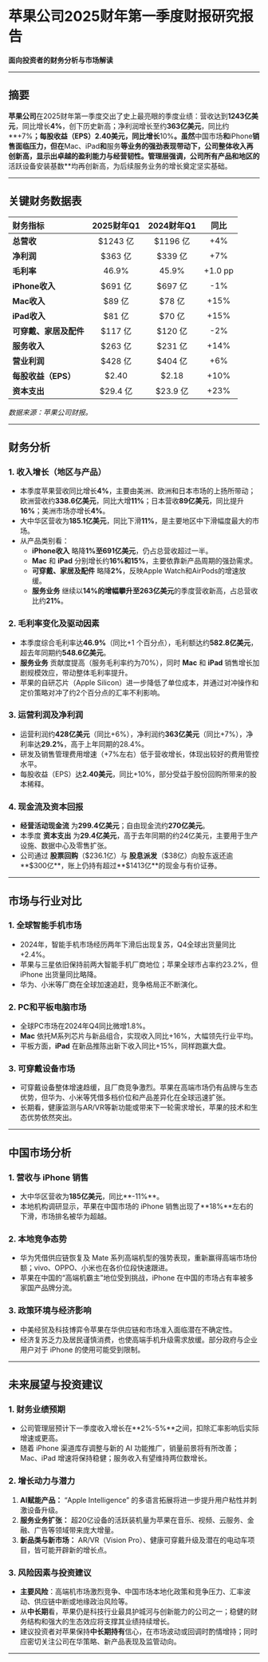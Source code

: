 # 苹果公司2025财年第一季度财报研究报告
**面向投资者的财务分析与市场解读**

---

## 摘要
**苹果公司**在2025财年第一季度交出了史上最亮眼的季度业绩：营收达到**1243亿美元**，同比增长**4%**，创下历史新高；净利润增长至约**363亿美元**，同比约**+7%**；每股收益（EPS）**2.40美元**，同比增长**10%**。虽然**中国市场**和**iPhone**销售面临压力，但在**Mac、iPad**和**服务**等业务的强劲表现带动下，公司整体收入再创新高，显示出卓越的盈利能力与经营韧性。管理层强调，公司所有产品和地区的**活跃设备安装基数**均再创新高，为后续服务业务的增长奠定坚实基础。

---

## 关键财务数据表

| **财务指标**          | **2025财年Q1** | **2024财年Q1** | **同比**  |
|:---------------------|:-------------:|:-------------:|:--------:|
| **总营收**           | \$1243 亿     | \$1196 亿     | +4%      |
| **净利润**           | \$363 亿      | \$339 亿      | +7%      |
| **毛利率**           | 46.9%         | 45.9%         | +1.0 pp  |
| **iPhone收入**       | \$691 亿      | \$697 亿      | -1%      |
| **Mac收入**          | \$89 亿       | \$78 亿       | +15%     |
| **iPad收入**         | \$81 亿       | \$70 亿       | +15%     |
| **可穿戴、家居及配件** | \$117 亿      | \$120 亿      | -2%      |
| **服务收入**         | \$263 亿      | \$231 亿      | +14%     |
| **营业利润**         | \$428 亿      | \$404 亿      | +6%      |
| **每股收益（EPS）**   | \$2.40        | \$2.18        | +10%     |
| **资本支出**         | \$29.4 亿     | \$23.9 亿     | +23%     |

*数据来源：苹果公司财报。*

---

## 财务分析

### 1. 收入增长（地区与产品）
- 本季度苹果营收同比增长**4%**，主要由美洲、欧洲和日本市场的上扬所带动；欧洲营收约**338.6亿美元**，同比大增**11%**；日本营收**89亿美元**，同比提升**16%**；美洲市场亦增长**4%**。
- 大中华区营收为**185.1亿美元**，同比下滑**11%**，是主要地区中下滑幅度最大的市场。
- 从产品类别看：
  - **iPhone收入** 略降**1%**至**691亿美元**，仍占总营收超过一半。
  - **Mac** 和 **iPad** 分别增长约**16%**和**15%**，主要依靠新产品周期的强劲需求。
  - **可穿戴、家居及配件** 略降**2%**，反映Apple Watch和AirPods的增速放缓。
  - **服务业务** 继续以**14%**的增幅攀升至**263亿美元**的季度营收新高，占总营收比约**21%**。

### 2. 毛利率变化及驱动因素
- 本季度综合毛利率达**46.9%**（同比+1 个百分点），毛利额达约**582.8亿美元**，超去年同期约**548.6亿美元**。
- **服务业务** 贡献度提高（服务毛利率约为70%），同时 **Mac** 和 **iPad** 销售增长加剧规模效应，带动整体毛利率提升。
- 苹果的自研芯片（Apple Silicon）进一步降低了单位成本，并通过对冲操作和定价策略对冲了约2个百分点的汇率不利影响。

### 3. 运营利润及净利润
- 运营利润约**428亿美元**（同比+6%），净利润约**363亿美元**（同比+7%），净利率达**29.2%**，高于上年同期的28.4%。
- 研发及销售管理费用增速（+7%左右）低于营收增长，体现出较好的费用管控水平。
- 每股收益（EPS）达**2.40美元**，同比+10%，部分受益于股份回购所带来的股本稀释。

### 4. 现金流及资本回报
- **经营活动现金流** 为**299.4亿美元**；自由现金流约**270亿美元**。
- 本季度 **资本支出** 为**29.4亿美元**，高于去年同期的约24亿美元，主要用于生产设施、数据中心及零售扩张。
- 公司通过 **股票回购**（\$236.1亿）与 **股息派发**（\$38亿）向股东返还逾**\$300亿**，账上仍持有超过**\$1413亿**的现金与有价证券。

---

## 市场与行业对比

### 1. 全球智能手机市场
- 2024年，智能手机市场经历两年下滑后出现复苏，Q4全球出货量同比+2.4%。
- 苹果与三星依旧保持前两大智能手机厂商地位；苹果全球市占率约23.2%，但 iPhone 出货量同比略降。
- 华为、小米等厂商在全球加速追赶，竞争格局正不断演化。

### 2. PC和平板电脑市场
- 全球PC市场在2024年Q4同比微增1.8%。
- **Mac** 依托M系列芯片与新品组合，实现收入同比+16%，大幅领先行业平均。
- 平板方面，**iPad** 在新品推陈出新下收入同比+15%，同样跑赢大盘。

### 3. 可穿戴设备市场
- 可穿戴设备整体增速趋缓，且厂商竞争激烈。苹果在高端市场仍有品牌与生态优势，但华为、小米等凭借多档价位和产品差异化在全球迅速扩张。
- 长期看，健康监测与AR/VR等新功能或带来下一轮需求增长，苹果的技术和生态优势依然突出。

---

## 中国市场分析

### 1. 营收与 iPhone 销售
- 大中华区营收为**185亿美元**，同比**-11%**。
- 本地机构调研显示，苹果在中国市场的 iPhone 销售出现了**18%**左右的下滑，市场排名被华为超越。

### 2. 本地竞争态势
- 华为凭借供应链恢复及 Mate 系列高端机型的强势表现，重新赢得高端市场份额；vivo、OPPO、小米也在各价位段快速跟进。
- 苹果在中国的“高端机霸主”地位受到挑战，iPhone 在中国的市场占有率被多家国产品牌分流。

### 3. 政策环境与经济影响
- 中美经贸及科技博弈令苹果在华供应链和市场准入面临潜在不确定性。
- 经济复苏乏力及居民谨慎消费，也使高端手机升级需求放缓。部分政府与企业用户对于 iPhone 的使用可能受到限制。

---

## 未来展望与投资建议

### 1. 财务业绩预期
- 公司管理层预计下一季度收入增长在**2%-5%**之间，扣除汇率影响后实际增速或更高。
- 随着 iPhone 渠道库存调整与新的 AI 功能推广，销量前景将有所改善；Mac、iPad 增速将保持稳健；服务收入有望维持两位数增长。

### 2. 增长动力与潜力
1. **AI赋能产品：** “Apple Intelligence” 的多语言拓展将进一步提升用户粘性并刺激设备升级。
2. **服务业务扩张：** 超20亿设备的活跃装机量为苹果在音乐、视频、云服务、金融、广告等领域带来庞大增量。
3. **新品类与新市场：** AR/VR（Vision Pro）、健康可穿戴升级及潜在的电动车项目，皆可能开辟新的增长点。

### 3. 风险因素与投资建议
- **主要风险**：高端机市场激烈竞争、中国市场本地化政策和竞争压力、汇率波动、供应链中断或地缘政治风险等。
- 从**中长期**看，苹果仍是科技行业最具护城河与创新能力的公司之一；稳健的财务结构和强大的生态效应将支撑其业绩持续增长。
- 建议投资者对苹果保持**中长期持有**信心，在市场波动或回调时酌情增持；同时应密切关注公司在华策略、新产品表现及监管动向。

---

